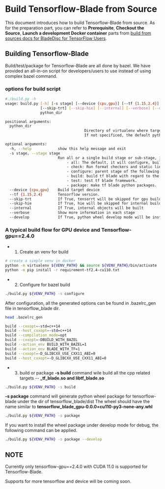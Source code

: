 # Build Tensorflow-Blade from Source

This document introduces how to build Tensorflow-Blade from source.
As for the preparation part, you can refer to **Prerequisite**, **Checkout the Source**, **Launch a development Docker container**
parts from [build from sources docs for BladeDisc for TensorFlow Users](../../docs/build_from_source.md).

## Building Tensorflow-Blade

Build/test/package for Tensorflow-Blade are all done by bazel.
We have provided an all-in-on script for developers/users to use instead of using complex bazel command.

### options for build script
``` bash
#./build.py -h
usage: build.py [-h] [-s stage] [--device {cpu,gpu}] [--tf {1.15,2.4}]
                [--skip-trt] [--skip-hie] [--internal] [--verbose] [--develop]
                python_dir

positional arguments:
  python_dir
                                    Directory of virtualenv where target tensorflow installed.
                                    If not specificed, the default python will be used(from `which python3`).

optional arguments:
  -h, --help            show this help message and exit
  -s stage, --stage stage
                        Run all or a single build stage or sub-stage, it can be:
                            - all: The default, it will configure, build, test and package.
                            - check: Run format checkers and static linters.
                            - configure: parent stage of the following:
                            - build: build tf blade with regard to the configured part
                            - test: test tf blade framework.
                            - package: make tf blade python packages.
  --device {cpu,gpu}    Build target device
  --tf {1.15,2.4}       Tensorflow version.
  --skip-trt            If True, tensorrt will be skipped for gpu build
  --skip-hie            If True, hie will be skipped for internal build
  --internal            If True, internal objects will be built
  --verbose             Show more information in each stage
  --develop             If True, python wheel develop mode will be installed for local development or debug.
```

### A typical build flow for GPU device and Tensorflow-gpu==2.4.0
 - 1. Create an venv for build
```bash
# create a simple venv in docker
python -m virtualenv ${VENV_PATH} && source ${VENV_PATH}/bin/activate
python -m pip install -r requirement-tf2.4-cu110.txt
```
 - 2. Configure for bazel build
```bash
./build.py ${VENV_PATH} -s configure
```
After configuration, all the generated options can be found in .bazelrc_gen file in tensorflow_blade dir.
```bash
head .bazelrc_gen

build --cxxopt=-std=c++14
build --host_cxxopt=-std=c++14
build --compilation_mode=opt
build --cxxopt=-DBUILD_WITH_BAZEL
build --action_env BUILD_WITH_BAZEL=1
build --action_env BLADE_WITH_TF=1
build --cxxopt=-D_GLIBCXX_USE_CXX11_ABI=0
build --host_cxxopt=-D_GLIBCXX_USE_CXX11_ABI=0
```
 - 3. build or package
**-s build** command wile build all the cpp related targets -- **_tf_blade.so and libtf_blade.so**
```bash
./build.py ${VENV_PATH} -s build
```

**-s package** command will generate python wheel package for tensorflow-blade under the dir of tensorflow_blade/dist
The wheel should have the name similar to **tensorflow_blade_gpu-0.0.0+cu110-py3-none-any.whl**
```bash
./build.py ${VENV_PATH} -s package
```

If you want to install the wheel package under develop mode for debug, the following command can be applied.
```bash
./build.py ${VENV_PATH} -s package --develop
```

## NOTE
Currently only tensorflow-gpu==2.4.0 with CUDA 11.0 is supported for Tensorflow-Blade.

Supports for more tensorflow and device will be coming soon.
